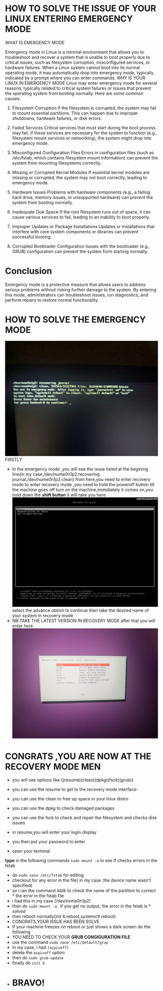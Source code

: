 # 	   HOW TO SOLVE THE ISSUE OF YOUR LINUX ENTERING EMERGENCY MODE
  WHAT IS EMERGENCY MODE

  Emergency mode in Linux is a minimal environment that allows you to troubleshoot and recover a system that is unable to boot properly due to critical issues, such as filesystem corruption, misconfigured services, or hardware failures. When a Linux system cannot boot into its normal operating mode, it may automatically drop into emergency mode, typically indicated by a prompt where you can enter commands.
WHY IS YOUR LINUX IN EMERGENCY MODE
    Linux may enter emergency mode for several reasons, typically related to critical system failures or issues that prevent the operating system from booting normally. Here are some common causes:
1. Filesystem Corruption
       If the filesystem is corrupted, the system may fail to mount essential partitions. This can happen due to improper shutdowns, hardware failures, or disk errors.

2. Failed Services
       Critical services that must start during the boot process may fail. If these services are necessary for the system to function (e.g., filesystem mount services or networking), the system might drop  into emergency mode.

3. Misconfigured Configuration Files
        Errors in configuration files (such as /etc/fstab, which contains filesystem mount information) can prevent the system from mounting filesystems correctly.

4. Missing or Corrupted Kernel Modules
        If essential kernel modules are missing or corrupted, the system may not boot correctly, leading to emergency mode.

5. Hardware Issues
        Problems with hardware components (e.g., a failing hard drive, memory issues, or unsupported hardware) can prevent the system from booting normally.

6. Inadequate Disk Space
        If the root filesystem runs out of space, it can cause various services to fail, leading to an inability to boot properly.

7. Improper Updates or Package Installations
        Updates or installations that interfere with core system components or libraries can prevent successful booting.

8. Corrupted Bootloader Configuration
        Issues with the bootloader (e.g., GRUB) configuration can prevent the system from starting normally.

# Conclusion
Emergency mode is a protective measure that allows users to address serious problems without risking further damage to the system. By entering this mode, administrators can troubleshoot issues, run diagnostics, and perform repairs to restore normal functionality.
# HOW TO SOLVE THE EMERGENCY MODE


![alt text](<WhatsApp Image 2024-10-31 at 11.29.40 AM.jpeg>)
	FIRSTLY 
 * In the emergency mode ,you will see the issue listed at the begining line(in my case,/dev/nume0n1p2:recovering journal,/dev/nume0n1p2:clean)
     from here,you need to enter recovery mode
     to enter recovery mode ,you need to hold the poweroff button till the machine goes off
     turn on the machine,immidiately it comes on,you hold down the **shift button** it will take you here
![alt text](<WhatsApp Image 2024-10-31 at 11.47.02 AM.jpeg>)
select the advance obtion to continue
then take the desired name of your system in recovery mode 
* NB:TAKE THE LATEST VERSION IN RECOVERY MODE
after that you will enter here
    ![alt text](<WhatsApp Image 2024-10-31 at 11.29.42 AM-2.jpeg>)
# CONGRATS ,YOU ARE NOW AT THE RECOVERY MODE MEN
* you will see options like  {(resume)(clean)(dpkg)(fsck)(grub)}
* you can use the resume to get to the recovery mode interface-
* you can use the clean to free up space in your linux distro
* you can use the dpkg to check damaged packages
* you can use the fsck to check  and repair the filesystem and checks disk issues

* in resume,you will enter your login display
* you then put your password to enter
* open your terminal

**type** in the following commands
  ```sudo mount -a``` to see if checks errors in the fstab
* do ```sudo nano /etc/fstab``` for editing
* checkout for any error in the file( in my case ,the device name wasn't specified)
* so i ran the command *lsblk* to check the name of the partition to correct    * the error in the fstab file
 * i had this in my case (/dev/nvme0n1p2)
 * then do ```sudo mount -a ```  if you get no output, the error in the fstab is  * *solved*
 * then reboot normally(init 6,reboot,systemctl reboot)
 * CONGRATS,YOUR ISSUE HAS BEEN SOLVE
* If your machine freezes on reboot or just shows a dark screen do the following
 * YOU NEED TO CHECK YOUR **GRUB CONGIGURATION FILE**
  * use the command ```sudo nano /etc/default/grup```
 * In my case, i had ```(acpi=off)```
 * delete the ``acpi=off`` option 
 * then do `sudo grub-update`
 * finally do `init 6`
 * # BRAVO!
